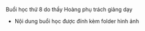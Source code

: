 ﻿Buổi học thứ 8 do thầy Hoàng  phụ trách giảng dạy
- Nội dung buổi học được đính kèm folder hình ảnh 


